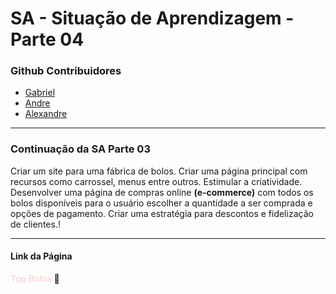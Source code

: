# SA - Situação de Aprendizagem - Parte 04

### Github Contribuidores
- [Gabriel](https://github.com/Neves84)
- [Andre](https://github.com/AndreV251)
- [Alexandre](https://github.com/alexhgame)

<hr>

<h3>Continuação da SA Parte 03</h3>

<p>Criar um site para uma fábrica de bolos. Criar uma página principal com recursos como carrossel, menus entre outros. Estimular a criatividade. Desenvolver uma página de compras online <b>(e-commerce)</b>
com todos os bolos disponíveis para o usuário escolher a quantidade a ser comprada e opções de pagamento. Criar uma estratégia para descontos e fidelização de clientes.!</p>



<hr>


<h4>Link da Página</h4>

<a href="[Top Bolos | Home (epizy.com)](http://www.topbolos.epizy.com/)" style="text-decoration:none;color:#fccccb">Top Bolos</a> :link: